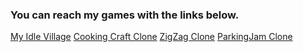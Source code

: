 ### You can reach my games with the links below.
[My Idle Village](https://play.google.com/store/apps/details?id=com.EraySkywalker.MyIdleVillage)
[Cooking Craft Clone](https://github.com/erayskywalker/CookingCraftClone)
[ZigZag Clone](https://github.com/erayskywalker/ZigZagClone)
[ParkingJam Clone](https://github.com/erayskywalker/ParkingJamClone)
<!--
**erayskywalker/erayskywalker** is a ✨ _special_ ✨ repository because its `README.md` (this file) appears on your GitHub profile.

Here are some ideas to get you started:

- 🔭 I’m currently working on ...
- 🌱 I’m currently learning ...
- 👯 I’m looking to collaborate on ...
- 🤔 I’m looking for help with ...
- 💬 Ask me about ...
- 📫 How to reach me: ...
- 😄 Pronouns: ...
- ⚡ Fun fact: ...
-->

